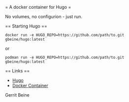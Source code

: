= A docker container for Hugo =

No volumes, no configurion - just run.

== Starting Hugo ==

`docker run -e HUGO_REPO=https://github.com/path/to.git gbeine/hugo:latest`

or

`podman run -e HUGO_REPO=https://github.com/path/to.git gbeine/hugo:latest`

== Links ==

* [Hugo](https://gohugo.io/)
* [Docker Container](https://hub.docker.com/r/gbeine/hugo)

Gerrit Beine
